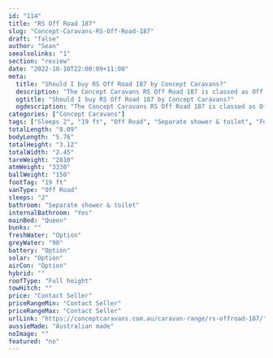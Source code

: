 ```yaml
---
id: "114"
title: "RS Off Road 187"
slug: "Concept-Caravans-RS-Off-Road-187"
draft: "false"
author: "Sean"
seealsolinks: "1"
section: "review"
date: "2022-10-10T22:00:09+11:00"
meta:
  title: "Should I buy RS Off Road 187 by Concept Caravans?"
  description: "The Concept Caravans RS Off Road 187 is classed as Off Road, and sleeps 2 people. It is Australian made and comes in at 19 ft. It generally has Separate shower & toilet."
  ogtitle: "Should I buy RS Off Road 187 by Concept Caravans?"
  ogdescription: "The Concept Caravans RS Off Road 187 is classed as Off Road, and sleeps 2 people. It is Australian made and comes in at 19 ft. It generally has Separate shower & toilet."
categories: ["Concept Caravans"]
tags: ["Sleeps 2", "19 ft", "Off Road", "Separate shower & toilet", "Full height", "Price Unknown"]
totalLength: "8.09"
bodyLength: "5.76"
totalHeight: "3.12"
totalWidth: "2.45"
tareWeight: "2810"
atmWeight: "3330"
ballWeight: "150"
footTag: "19 ft"
vanType: "Off Road"
sleeps: "2"
bathroom: "Separate shower & toilet"
internalBathroom: "Yes"
mainBed: "Queen"
bunks: ""
freshWater: "Option"
greyWater: "90"
battery: "Option"
solar: "Option"
airCon: "Option"
hybrid: ""
roofType: "Full height"
towHitch: ""
price: "Contact Seller"
priceRangeMin: "Contact Seller"
priceRangeMax: "Contact Seller"
urlLink: "https://conceptcaravans.com.au/caravan-range/rs-offroad-187/"
aussieMade: "Australian made"
noImage: ""
featured: "no"
---
```

